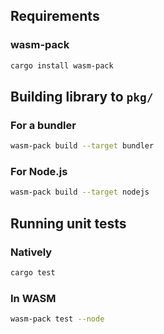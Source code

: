 ## Requirements

### wasm-pack

```sh
cargo install wasm-pack 
```

## Building library to `pkg/`

### For a bundler

```sh
wasm-pack build --target bundler
```

### For Node.js

```sh
wasm-pack build --target nodejs
```

## Running unit tests

### Natively

```sh
cargo test
```

### In WASM

```sh
wasm-pack test --node
```
